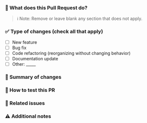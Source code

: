 ### 📌 What does this Pull Request do?
<!-- Briefly describe the purpose of this change. Example: "Adds city filters to the dashboard reports." -->

> ℹ️ Note: Remove or leave blank any section that does not apply.

### ✅ Type of changes (check all that apply)
- [ ] New feature
- [ ] Bug fix
- [ ] Code refactoring (reorganizing without changing behavior)
- [ ] Documentation update
- [ ] Other: _____

### 🧾 Summary of changes
<!-- Explain the most important changes, modified files/components, and the reason for the changes -->

### 🧪 How to test this PR
<!-- Describe the steps to test the changes. Example:
1. Go to the dashboard.
2. Select a city from the filter.
3. Verify that the correct data is displayed.
-->

### 📎 Related issues
<!-- Uncomment and edit if this PR is related to an issue -->
<!-- Closes #123 -->
<!-- You can also use: "Related to", "Fixes", etc. -->

### ⚠️ Additional notes
<!-- Extra information the reviewer should know. Example: "This change depends on the updated backend", "Export functionality not included yet", etc. -->